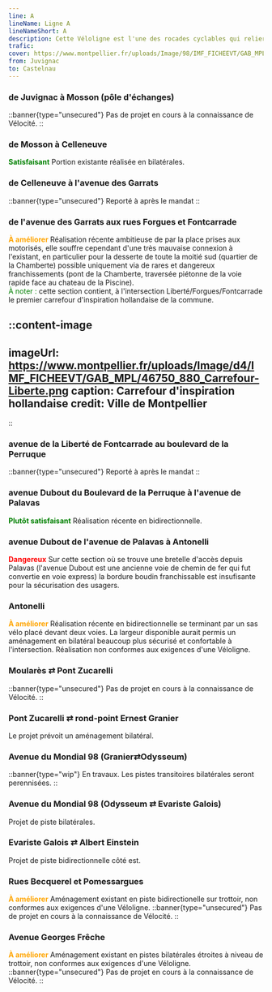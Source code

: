 ```yaml
---
line: A
lineName: Ligne A
lineNameShort: A
description: Cette Véloligne est l'une des rocades cyclables qui reliera à terme Juvignac à Castelnau
trafic:
cover: https://www.montpellier.fr/uploads/Image/98/IMF_FICHEEVT/GAB_MPL/43475_157_pers-DUBOUT.jpg
from: Juvignac
to: Castelnau
---
```


### de Juvignac à Mosson (pôle d'échanges)

::banner{type="unsecured"}
Pas de projet en cours à la connaissance de Vélocité.
::

### de Mosson à Celleneuve

<span style="color:green;font-weight:bold">Satisfaisant</span>
Portion existante réalisée en bilatérales.

### de Celleneuve à l'avenue des Garrats

::banner{type="unsecured"}
Reporté à après le mandat
::

### de l'avenue des Garrats aux rues Forgues et Fontcarrade

<span style="color:orange;font-weight:bold">À améliorer</span>
Réalisation récente ambitieuse de par la place prises aux motorisés, elle souffre cependant d'une très mauvaise connexion à l'existant, en particulier pour la desserte de toute la moitié sud (quartier de la Chamberte) possible uniquement via de rares et dangereux franchissements (pont de la Chamberte, traversée piétonne de la voie rapide face au chateau de la Piscine).<br>
<span style="color:green">À noter :</span> cette section contient, à l'intersection Liberté/Forgues/Fontcarrade le premier carrefour d'inspiration hollandaise de la commune.

::content-image
---
imageUrl: https://www.montpellier.fr/uploads/Image/d4/IMF_FICHEEVT/GAB_MPL/46750_880_Carrefour-Liberte.png
caption: Carrefour d'inspiration hollandaise
credit: Ville de Montpellier
---
::

### avenue de la Liberté de Fontcarrade au boulevard de la Perruque

::banner{type="unsecured"}
Reporté à après le mandat
::

### avenue Dubout du Boulevard de la Perruque à l'avenue de Palavas

<span style="color:green;font-weight:bold">Plutôt satisfaisant</span>
Réalisation récente en bidirectionnelle.

### avenue Dubout de l'avenue de Palavas à Antonelli

<span style="color:red;font-weight:bold">Dangereux</span>
Sur cette section où se trouve une bretelle d'accès depuis Palavas (l'avenue Dubout est une ancienne voie de chemin de fer qui fut convertie en voie express) la bordure boudin franchissable est insufisante pour la sécurisation des usagers.

### Antonelli

<span style="color:orange;font-weight:bold">À améliorer</span>
Réalisation récente en bidirectionnelle se terminant par un sas vélo placé devant deux voies. La largeur disponible aurait permis un aménagement en bilatéral beaucoup plus sécurisé et confortable à l'intersection. Réalisation non conformes aux exigences d'une Véloligne.

### Moularès ⇄ Pont Zucarelli

::banner{type="unsecured"}
Pas de projet en cours à la connaissance de Vélocité.
::

### Pont Zucarelli ⇄ rond-point Ernest Granier

Le projet prévoit un aménagement bilatéral.

### Avenue du Mondial 98 (Granier⇄Odysseum)

::banner{type="wip"}
En travaux. Les pistes transitoires bilatérales seront perennisées.
::

### Avenue du Mondial 98 (Odysseum ⇄ Evariste Galois)

Projet de piste bilatérales.

### Evariste Galois ⇄ Albert Einstein

Projet de piste bidirectionnelle côté est.

### Rues Becquerel et Pomessargues

<span style="color:orange;font-weight:bold">À améliorer</span> Aménagement existant en piste bidirectionelle sur trottoir, non conformes aux exigences d'une Véloligne.
::banner{type="unsecured"}
Pas de projet en cours à la connaissance de Vélocité.
::

### Avenue Georges Frêche

<span style="color:orange;font-weight:bold">À améliorer</span> Aménagement existant en pistes bilatérales étroites à niveau de trottoir, non conformes aux exigences d'une Véloligne.
::banner{type="unsecured"}
Pas de projet en cours à la connaissance de Vélocité.
::